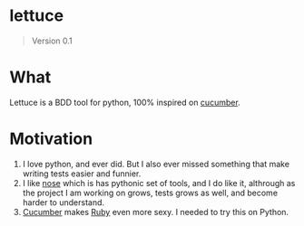 # lettuce
> Version 0.1

# What

Lettuce is a BDD tool for python, 100% inspired on [cucumber](http://cukes.info/ "BDD with elegance and joy").

# Motivation

1. I love python, and ever did. But I also ever missed something that make writing tests easier and funnier.
2. I like [nose](http://code.google.com/p/python-nose/) which is has pythonic set of tools, and I do like it, althrough as the project I am working on grows, tests grows as well, and become harder to understand.
3. [Cucumber](http://cukes.info/) makes [Ruby](http://www.ruby-lang.org/) even more sexy. I needed to try this on Python.

